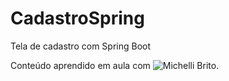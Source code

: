 # CadastroSpring
Tela de cadastro com Spring Boot

Conteúdo aprendido em aula com ![Michelli Brito](https://www.youtube.com/watch?v=OHn1jLHGptw&list=PL8iIphQOyG-DHLpEx1TPItqJamy08fs1D).
